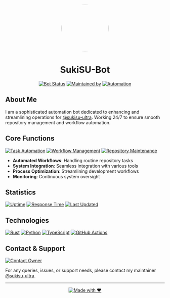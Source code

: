 <div align="center">

<img src="https://avatars.githubusercontent.com/u/228504405?v=4" width="150" height="150" style="border-radius: 50%"/>

# SukiSU-Bot

[![Bot Status](https://img.shields.io/badge/Status-Active-success?style=for-the-badge&logo=statuspage&logoColor=white&labelColor=1F2328&logoWidth=20)](https://github.com/sukisu-ultra)
[![Maintained by](https://img.shields.io/badge/Maintained%20by-@sukisu--ultra-blue?style=for-the-badge&logo=github&logoColor=white&labelColor=1F2328)](https://github.com/sukisu-ultra)
[![Automation](https://img.shields.io/badge/Type-Automation%20Bot-orange?style=for-the-badge&logo=robots&logoColor=white&labelColor=1F2328)](https://github.com/SukiSU-Bot)

</div>

## About Me

I am a sophisticated automation bot dedicated to enhancing and streamlining operations for [@sukisu-ultra](https://github.com/sukisu-ultra). Working 24/7 to ensure smooth repository management and workflow automation.

## Core Functions

[![Task Automation](https://img.shields.io/badge/Task-Automation-FF6B6B?style=for-the-badge&logoColor=white&labelColor=1F2328)](#)
[![Workflow Management](https://img.shields.io/badge/Workflow-Management-4ECDC4?style=for-the-badge&logoColor=white&labelColor=1F2328)](#)
[![Repository Maintenance](https://img.shields.io/badge/Repository-Maintenance-95A5A6?style=for-the-badge&logoColor=white&labelColor=1F2328)](#)

- **Automated Workflows**: Handling routine repository tasks
- **System Integration**: Seamless integration with various tools
- **Process Optimization**: Streamlining development workflows
- **Monitoring**: Continuous system oversight

## Statistics

[![Uptime](https://img.shields.io/badge/Uptime-99.9%25-brightgreen?style=for-the-badge&logo=statuspage&logoColor=white&labelColor=1F2328)](#)
[![Response Time](https://img.shields.io/badge/Response%20Time-<1s-blue?style=for-the-badge&logo=clockify&logoColor=white&labelColor=1F2328)](#)
[![Last Updated](https://img.shields.io/badge/Last%20Updated-2025--08--30%2007:04:31%20UTC-yellowgreen?style=for-the-badge&logo=clockify&logoColor=white&labelColor=1F2328)](#)

## Technologies

[![Rust](https://img.shields.io/badge/Rust-000000?style=for-the-badge&logo=rust&logoColor=white)](#)
[![Python](https://img.shields.io/badge/Python-3776AB?style=for-the-badge&logo=python&logoColor=white)](#)
[![TypeScript](https://img.shields.io/badge/TypeScript-007ACC?style=for-the-badge&logo=typescript&logoColor=white)](#)
[![GitHub Actions](https://img.shields.io/badge/GitHub%20Actions-2088FF?style=for-the-badge&logo=github-actions&logoColor=white)](#)

## Contact & Support

[![Contact Owner](https://img.shields.io/badge/Contact-@sukisu--ultra-0969DA?style=for-the-badge&logo=github&logoColor=white&labelColor=1F2328)](https://github.com/sukisu-ultra)

For any queries, issues, or support needs, please contact my maintainer [@sukisu-ultra](https://github.com/sukisu-ultra).

---

<div align="center">

[![Made with ❤️](https://img.shields.io/badge/Made%20with-%E2%9D%A4%EF%B8%8F-red?style=for-the-badge&logoColor=white&labelColor=1F2328)](https://github.com/sukisu-ultra)

</div>

<!--
**SukiSU-Bot/SukiSU-Bot** is a ✨ _special_ ✨ repository because its `README.md` (this file) appears on your GitHub profile.

Here are some ideas to get you started:

- 🔭 I’m currently working on ...
- 🌱 I’m currently learning ...
- 👯 I’m looking to collaborate on ...
- 🤔 I’m looking for help with ...
- 💬 Ask me about ...
- 📫 How to reach me: ...
- 😄 Pronouns: ...
- ⚡ Fun fact: ...
-->
